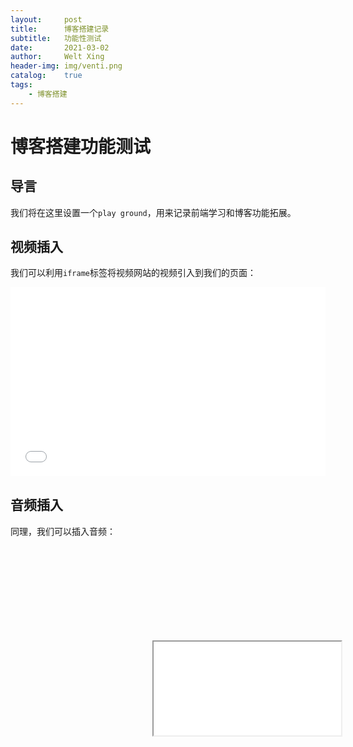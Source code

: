 ```yaml
---
layout:     post
title:      博客搭建记录
subtitle:   功能性测试
date:       2021-03-02
author:     Welt Xing
header-img: img/venti.png
catalog:    true
tags:
    - 博客搭建
---
```


# 博客搭建功能测试

## 导言

我们将在这里设置一个`play ground`，用来记录前端学习和博客功能拓展。

## 视频插入

我们可以利用`iframe`标签将视频网站的视频引入到我们的页面：

<div style="position: relative; padding: 30% 45%;">
<iframe style="position: absolute; width: 100%; height: 100%; left: 0; top: 0;" src="//player.bilibili.com/player.html?aid=712909579&bvid=BV1hD4y1X7Rm&cid=260231284&page=1" scrolling="no" border="0" frameborder="no" framespacing="0" allowfullscreen="true"></iframe>
</div>

## 音频插入

同理，我们可以插入音频：

<div style="position: relative; padding: 30% 45%;">
<iframe src="/file/陈致逸,HOYO-MiX - Letter From Ajax 埃阿斯的回信.mp3"></iframe>
</div>